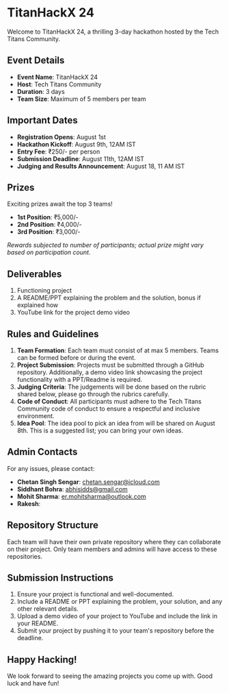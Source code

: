 # TitanHackX 24

Welcome to TitanHackX 24, a thrilling 3-day hackathon hosted by the Tech Titans Community.

## Event Details
- **Event Name**: TitanHackX 24
- **Host**: Tech Titans Community
- **Duration**: 3 days
- **Team Size**: Maximum of 5 members per team

## Important Dates
- **Registration Opens**: August 1st
- **Hackathon Kickoff**: August 9th, 12AM IST
- **Entry Fee**: ₹250/- per person
- **Submission Deadline**: August 11th, 12AM IST
- **Judging and Results Announcement**: August 18, 11 AM IST

## Prizes
Exciting prizes await the top 3 teams!
- **1st Position**: ₹5,000/-
- **2nd Position**: ₹4,000/-
- **3rd Position**: ₹3,000/-

*Rewards subjected to number of participants; actual prize might vary based on participation count.*

## Deliverables
1. Functioning project
2. A README/PPT explaining the problem and the solution, bonus if explained how
3. YouTube link for the project demo video

## Rules and Guidelines
1. **Team Formation**: Each team must consist of at max 5 members. Teams can be formed before or during the event.
2. **Project Submission**: Projects must be submitted through a GitHub repository. Additionally, a demo video link showcasing the project functionality with a PPT/Readme is required.
3. **Judging Criteria**: The judgements will be done based on the rubric shared below, please go through the rubrics carefully.
4. **Code of Conduct**: All participants must adhere to the Tech Titans Community code of conduct to ensure a respectful and inclusive environment.
5. **Idea Pool**: The idea pool to pick an idea from will be shared on August 8th. This is a suggested list; you can bring your own ideas.

## Admin Contacts
For any issues, please contact:
- **Chetan Singh Sengar**: [chetan.sengar@icloud.com](+91-8979861387)
- **Siddhant Bohra**: [abhisidds@gmail.com](+91-8561046422)
- **Mohit Sharma**: [er.mohitsharma@outlook.com](+91-9034229820)
- **Rakesh**: [](+91-9136802512)

## Repository Structure
Each team will have their own private repository where they can collaborate on their project. Only team members and admins will have access to these repositories.

## Submission Instructions
1. Ensure your project is functional and well-documented.
2. Include a README or PPT explaining the problem, your solution, and any other relevant details.
3. Upload a demo video of your project to YouTube and include the link in your README.
4. Submit your project by pushing it to your team's repository before the deadline.

## Happy Hacking!
We look forward to seeing the amazing projects you come up with. Good luck and have fun!
